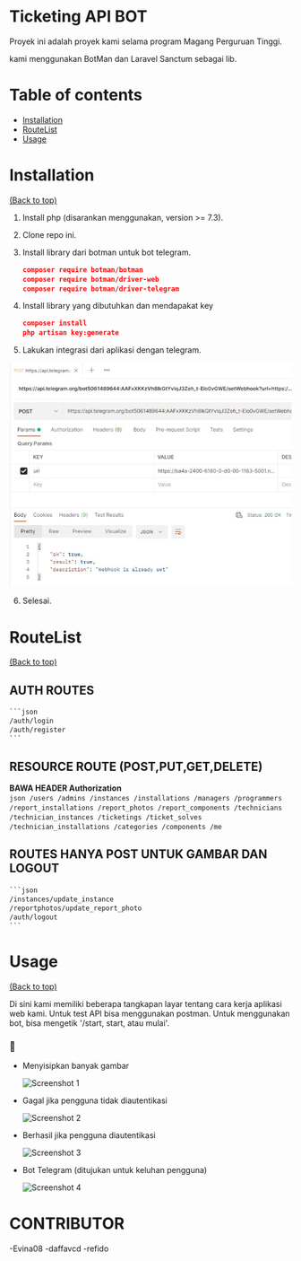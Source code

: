 # Ticketing API BOT

Proyek ini adalah proyek kami selama program Magang Perguruan Tinggi.

kami menggunakan BotMan dan Laravel Sanctum sebagai lib.

# Table of contents

- [Installation](#installation)
- [RouteList](#routelist)
- [Usage](#usage)

# Installation

[(Back to top)](#table-of-contents)

1. Install php (disarankan menggunakan, version >= 7.3).
2. Clone repo ini.
3. Install library dari botman untuk bot telegram.

    ```json
    composer require botman/botman
    composer require botman/driver-web
    composer require botman/driver-telegram
    ```

4. Install library yang dibutuhkan dan mendapakat key

    ```json
    composer install
    php artisan key:generate
    ```

5. Lakukan integrasi dari aplikasi dengan telegram.
  
  <img src="/image_read/setwebhook.jpeg" title="Screenshot 5"/>

6. Selesai.

# RouteList
[(Back to top)](#table-of-contents)

## AUTH ROUTES

    ```json
    /auth/login
    /auth/register
    ```

## RESOURCE ROUTE (POST,PUT,GET,DELETE)
  
  **BAWA HEADER Authorization**    
    ```json
    /users
    /admins
    /instances
    /installations
    /managers
    /programmers
    /report_installations
    /report_photos
    /report_components
    /technicians
    /technician_instances
    /ticketings
    /ticket_solves
    /technician_installations
    /categories
    /components
    /me
    ```

## ROUTES HANYA POST UNTUK GAMBAR DAN LOGOUT

    ```json
    /instances/update_instance
    /reportphotos/update_report_photo
    /auth/logout
    ```

# Usage

[(Back to top)](#table-of-contents)

Di sini kami memiliki beberapa tangkapan layar tentang cara kerja aplikasi web kami.
Untuk test API bisa menggunakan postman.
Untuk menggunakan bot, bisa mengetik '/start, start, atau mulai'.

### 📸

- Menyisipkan banyak gambar

  <img src="/image_read/insertmultiple.png" title="Screenshot 1"/>

- Gagal jika pengguna tidak diautentikasi

  <img src="/image_read/failedunauthenticated.png" title="Screenshot 2"/>

- Berhasil jika pengguna diautentikasi

  <img src="/image_read/reportphotosuccess.png" title="Screenshot 3"/>

- Bot Telegram (ditujukan untuk keluhan pengguna)

  <img src="/image_read/chatbot.png" title="Screenshot 4"/>

# CONTRIBUTOR
  -Evina08
  -daffavcd
  -refido
